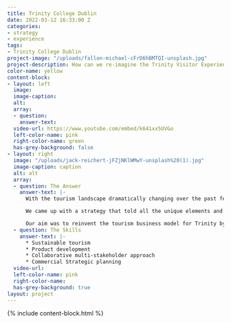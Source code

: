```yaml
---
title: Trinity College Dublin
date: 2022-03-12 16:33:00 Z
categories:
- strategy
- experience
tags:
- Trinity College Dublin
project-image: "/uploads/fallon-michael-cFrD6hBMTQI-unsplash.jpg"
project-description: How can we re-imagine the Trinity Visitor Experience?
color-name: yellow
content-block:
- layout: left
  image: 
  image-caption: 
  alt: 
  array:
  - question: 
    answer-text: 
  video-url: https://www.youtube.com/embed/k641xx5UVGo
  left-color-name: pink
  right-color-name: green
  has-grey-background: false
- layout: right
  image: "/uploads/jack-reichert-jFZjNKlWMwY-unsplash%20(1).jpg"
  image-caption: caption
  alt: alt
  array:
  - question: The Answer
    answer-text: |-
      With the tourism landscape dramatically changing over the past few years, Trinity College realised they need to adapt along with it. This meant diversifying what they offered to their visitors and building a more sustainable model for tourism on campus.

      We came up with a strategy that told all the unique elements and experiences Trinity has to offer, from zoology to anatomy and architecture to biodiversity, so they could attract a wider range of visitors. We developed a range of guided and self-guided tours under the Visit Trinity umbrella that uncovered hidden gems and standout tales of the campus.

      Our aim was to reinvent the tourism business model for Trinity by developing existing products and creating new experiences to encourage tourists and visitors to explore Trinity and its campus.
  - question: The Skills
    answer-text: |-
      * Sustainable tourism
      * Product development
      * Collaborative multi-stakeholder approach
      * Commercial Strategic planning
  video-url: 
  left-color-name: pink
  right-color-name: 
  has-grey-background: true
layout: project
---
```


{% include content-block.html %}